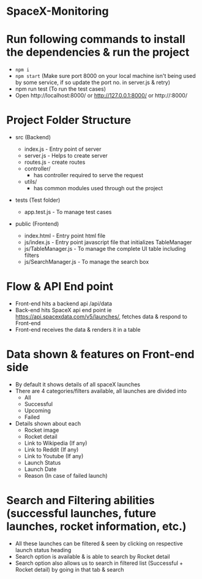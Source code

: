 # SpaceX-Monitoring


# Run following commands to install the dependencies & run the project
- `npm i`
- `npm start` (Make sure port 8000 on your local machine isn't being used by some service, if so update the port no. in server.js & retry)
- npm run test (To run the test cases)
- Open http://localhost:8000/ or http://127.0.0.1:8000/ or http://<Your private IP>:8000/


# Project Folder Structure
- src (Backend)
    - index.js - Entry point of server
    - server.js - Helps to create server
    - routes.js - create routes
    - controller/
        - has controller required to serve the request
    - utils/
        - has common modules used through out the project
- tests (Test folder)
    - app.test.js - To manage test cases

- public (Frontend)
    - index.html - Entry point html file
    - js/index.js - Entry point javascript file that initializes TableManager
    - js/TableManager.js - To manage the complete UI table including filters
    - js/SearchManager.js - To manage the search box


# Flow & API End point
- Front-end hits a backend api /api/data
- Back-end hits SpaceX api end point ie https://api.spacexdata.com/v5/launches/, fetches data & respond to Front-end
- Front-end receives the data & renders it in a table


# Data shown & features on Front-end side
- By default it shows details of all spaceX launches
- There are 4 categories/filters available, all launches are divided into
    - All
    - Successful
    - Upcoming
    - Failed
- Details shown about each
    - Rocket image
    - Rocket detail
    - Link to Wikipedia (If any)
    - Link to Reddit (If any)
    - Link to Youtube (If any)
    - Launch Status
    - Launch Date
    - Reason (In case of failed launch)

    
# Search and Filtering abilities (successful launches, future launches, rocket information, etc.)
- All these launches can be filtered & seen by clicking on respective launch status heading
- Search option is available & is able to search by Rocket detail
- Search option also allows us to search in filtered list (Successful + Rocket detail) by going in that tab & search